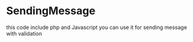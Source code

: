 # SendingMessage
this code include php and Javascript you can use it for sending message with validation
